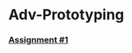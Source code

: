 # Adv-Prototyping

### [Assignment #1](https://github.com/Effiezhu/Adv-Prototyping/tree/991f83eb365a06f0caa5fa1d478fba6fa32a79f3/Assignment%20%231)
